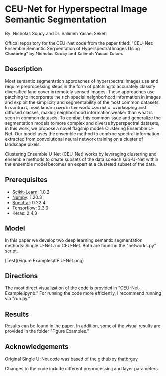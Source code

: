 # CEU-Net for Hyperspectral Image Semantic Segmentation

By: Nicholas Soucy and Dr. Salimeh Yasaei Sekeh

Offical repository for the CEU-Net code from the paper titled: "CEU-Net: Ensemble Semantic Segmentation of Hyperspectral Images Using Clustering" by Nicholas Soucy and Salimeh Yasaei Sekeh.

## Description

Most semantic segmentation approaches of  hyperspectral images use and require preprocessing steps in the form of patching to accurately classify diversified land cover in remotely sensed images. These approaches use patching to incorporate the rich spacial neighborhood information in images and exploit the simplicity and segmentability of the most common datasets. In contrast, most landmasses in the world consist of overlapping and diffused classes, making neighborhood information weaker than what is seen in common datasets. To combat this common issue and generalize the segmentation models to more complex and diverse hyperspectral datasets, in this work, we propose a novel flagship model: Clustering Ensemble U-Net. Our model uses the ensemble method to combine spectral information extracted from convolutional neural network training on a cluster of landscape pixels.

Clustering Ensemble U-Net (CEU-Net) works by leveraging clustering and ensemble methods to create subsets of the data so each sub-U-Net within the ensemble model becomes an expert at a clustered subset of the data.


## Prerequisites

* [Scikit-Learn](https://scikit-learn.org/stable/install.html): 1.0.2
* [Numpy](https://numpy.org/install/): 1.20.3
* [Spectral](https://www.spectralpython.net/installation.html): 0.22.4
* [Tensorflow](https://www.tensorflow.org/install): 2.3.0
* [Keras](https://keras.io/getting_started/): 2.4.3

## Model

In this paper we develop two deep learning semantic segmentation methods: Single U-Net and CEU-Net. Both are found in the "networks.py" script.


[Test](Figure Examples\CE U-Net.png)

## Directions

The most direct visualization of the code is provided in "CEU-Net-Example.ipynb." For running the code more efficiently, I recommend running via "run.py."

## Results

Results can be found in the paper. In addition, some of the visual results are provided in the folder "Figure Examples."

## Acknowledgements

Original Single U-Net code was based of the github by [thatbrguy](https://github.com/thatbrguy/Hyperspectral-Image-Segmentation)

Changes to the code include different preprocessing and layer parameters.
